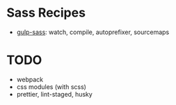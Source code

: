 # Sass Recipes

- [gulp-sass](https://github.com/hellobrian/sass-recipes/tree/master/gulp): watch, compile, autoprefixer, sourcemaps

# TODO

- webpack
- css modules (with scss)
- prettier, lint-staged, husky
